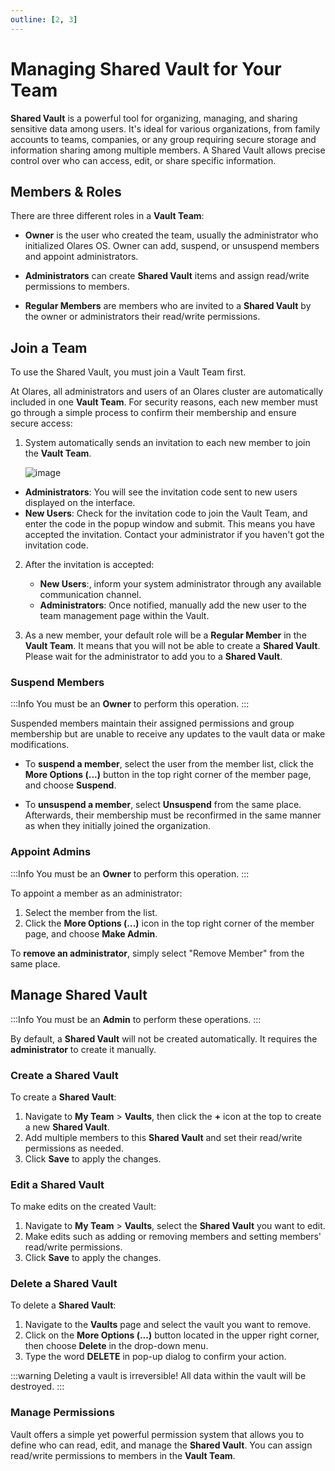 ```yaml
---
outline: [2, 3]
---
```


# Managing Shared Vault for Your Team

 **Shared Vault** is a powerful tool for organizing, managing, and sharing sensitive data among users. It's ideal for various organizations, from family accounts to teams, companies, or any group requiring secure storage and information sharing among multiple members. A Shared Vault allows precise control over who can access, edit, or share specific information.

## Members & Roles

There are three different roles in a **Vault Team**:

- **Owner** is the user who created the team, usually the administrator who initialized Olares OS. Owner can add, suspend, or unsuspend members and appoint administrators.

- **Administrators** can create **Shared Vault** items and assign read/write permissions to members.

- **Regular Members** are members who are invited to a **Shared Vault** by the owner or administrators their read/write permissions.

## Join a Team

To use the Shared Vault, you must join a Vault Team first.

At Olares, all administrators and users of an Olares cluster are automatically included in one **Vault Team**. For security reasons, each new member must go through a simple process to confirm their membership and ensure secure access:

1. System automatically sends an invitation to each new member to join the **Vault Team**.
   
   ![image](/images/how-to/olares/vault_invite.jpg)

  - **Administrators**: You will see the invitation code sent to new users displayed on the interface.
   - **New Users**: Check for the invitation code to join the Vault Team, and enter the code in the popup window and submit. This means you have accepted the invitation. Contact your administrator if you haven't got the invitation code.

2. After the invitation is accepted:
   - **New Users**:, inform your system administrator through any available communication channel. 
   - **Administrators**: Once notified, manually add the new user to the team management page within the Vault.

3. As a new member, your default role will be a **Regular Member** in the **Vault Team**. It means that you will not be able to create a **Shared Vault**. Please wait for the administrator to add you to a **Shared Vault**.

### Suspend Members

:::Info
You must be an **Owner** to perform this operation.
:::

Suspended members maintain their assigned permissions and group membership but are unable to receive any updates to the vault data or make modifications.

- To **suspend a member**, select the user from the member list, click the **More Options (...)** button in the top right corner of the member page, and choose **Suspend**.

- To **unsuspend a member**, select **Unsuspend** from the same place. Afterwards, their membership must be reconfirmed in the same manner as when they initially joined the organization.

### Appoint Admins

:::Info
You must be an **Owner** to perform this operation.
:::

To appoint a member as an administrator:

1. Select the member from the list. 
2. Click the **More Options (...)** icon in the top right corner of the member page, and choose **Make Admin**.  

To **remove an administrator**, simply select "Remove Member" from the same place.

## Manage Shared Vault

:::Info
You must be an **Admin** to perform these operations.
:::

By default, a **Shared Vault** will not be created automatically. It requires the **administrator** to create it manually.

### Create a Shared Vault

To create a **Shared Vault**:

1. Navigate to **My Team** > **Vaults**, then click the **+** icon at the top to create a new **Shared Vault**. 
2. Add multiple members to this **Shared Vault** and set their read/write permissions as needed.
3. Click **Save** to apply the changes.

### Edit a Shared Vault

To make edits on the created Vault:

1. Navigate to **My Team** > **Vaults**, select the **Shared Vault** you want to edit.
2. Make edits such as adding or removing members and setting members' read/write permissions. 
3. Click **Save** to apply the changes.

### Delete a Shared Vault

To delete a **Shared Vault**:
1. Navigate to the **Vaults** page and select the vault you want to remove. 
2. Click on the **More Options (...)** button located in the upper right corner, then choose **Delete** in the drop-down menu. 
3. Type the word **DELETE** in pop-up dialog to confirm your action.

:::warning
Deleting a vault is irreversible! All data within the vault will be destroyed.
:::

### Manage Permissions

Vault offers a simple yet powerful permission system that allows you to define who can read, edit, and manage the **Shared Vault**. You can assign read/write permissions to members in the **Vault Team**.
